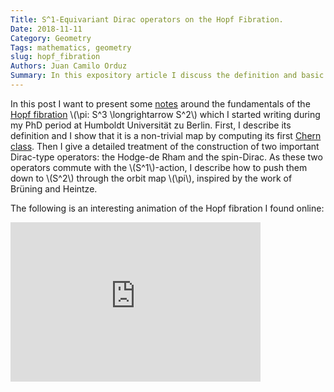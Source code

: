 ```yaml
---
Title: S^1-Equivariant Dirac operators on the Hopf Fibration.
Date: 2018-11-11
Category: Geometry
Tags: mathematics, geometry
slug: hopf_fibration
Authors: Juan Camilo Orduz
Summary: In this expository article I discuss the definition and basic properties of the Hopf fibration, with particular emphasis on Dirac-type operators induced, in the sense of Brüning and Heintze, by the Hodge-de Rham and spin-Dirac operators. In addition, we compute the Dirac-Schrödinger type operator introduced in my PhD thesis. 
---
```


In this post I want to present some [notes]({filename}/documents/hopf_fibration.pdf) around the fundamentals of the [Hopf fibration](https://en.wikipedia.org/wiki/Hopf_fibration) \\(\pi: S^3 \longrightarrow S^2\\) which I started writing  during my PhD period at Humboldt Universität zu Berlin. First, I describe its definition and I show that it is a non-trivial map by computing its first [Chern class](https://en.wikipedia.org/wiki/Chern_class). Then I give a detailed treatment of the construction of two important Dirac-type operators: the Hodge-de Rham and the spin-Dirac. As these two operators commute with the \\(S^1\\)-action, I describe how to push them down to \\(S^2\\) through the orbit map \\(\pi\\), inspired by the work of Brüning and Heintze.  

The following is an interesting animation of the Hopf fibration I found online:

<iframe width="400" height="255" src="https://www.youtube.com/embed/CxTWEM6RnjA?rel=0" frameborder="0" allowfullscreen> </iframe>
